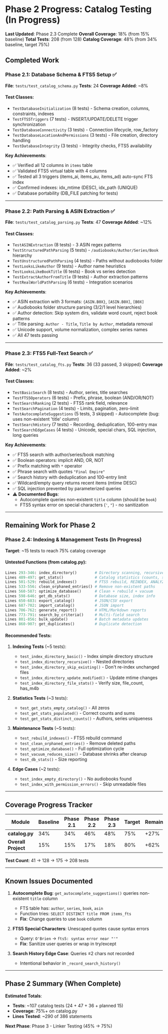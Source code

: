 # Phase 2 Progress: Catalog Testing (In Progress)

**Last Updated**: Phase 2.3 Complete
**Overall Coverage**: 18% (from 15% baseline)
**Total Tests**: 208 (from 128)
**Catalog Coverage**: 48% (from 34% baseline, target 75%)

## Completed Work

### Phase 2.1: Database Schema & FTS5 Setup ✅
**File**: `tests/test_catalog_schema.py`
**Tests**: 24
**Coverage Added**: ~8%

#### Test Classes:
- `TestDatabaseInitialization` (8 tests) - Schema creation, columns, constraints, indexes
- `TestFTS5Triggers` (7 tests) - INSERT/UPDATE/DELETE trigger synchronization
- `TestDatabaseConnectivity` (3 tests) - Connection lifecycle, row_factory
- `TestDatabaseLocationAndPermissions` (3 tests) - File creation, directory handling
- `TestDatabaseIntegrity` (3 tests) - Integrity checks, FTS5 availability

**Key Achievements**:
- ✅ Verified all 12 columns in `items` table
- ✅ Validated FTS5 virtual table with 4 columns
- ✅ Tested all 3 triggers (items_ai, items_au, items_ad) auto-sync FTS index
- ✅ Confirmed indexes: idx_mtime (DESC), idx_path (UNIQUE)
- ✅ Database portability (DB_FILE patching for tests)

---

### Phase 2.2: Path Parsing & ASIN Extraction ✅
**File**: `tests/test_catalog_parsing.py`
**Tests**: 47
**Coverage Added**: ~12%

#### Test Classes:
- `TestASINExtraction` (8 tests) - 3 ASIN regex patterns
- `TestStructuredPathParsing` (5 tests) - `/audiobooks/Author/Series/Book` hierarchy
- `TestUnstructuredPathParsing` (4 tests) - Paths without audiobooks folder
- `TestLooksLikeAuthor` (9 tests) - Author name heuristics
- `TestLooksLikeBookTitle` (6 tests) - Book vs series detection
- `TestExtractAuthorFromTitle` (9 tests) - Author extraction patterns
- `TestRealWorldPathParsing` (6 tests) - Integration scenarios

**Key Achievements**:
- ✅ ASIN extraction with 3 formats: `{ASIN.B0X}`, `[ASIN.B0X]`, `[B0X]`
- ✅ Audiobooks folder structure parsing (3/2/1 level hierarchies)
- ✅ Author detection: Skip system dirs, validate word count, reject book patterns
- ✅ Title parsing: `Author - Title`, `Title by Author`, metadata removal
- ✅ Unicode support, volume normalization, complex series names
- ✅ All 47 tests passing

---

### Phase 2.3: FTS5 Full-Text Search ✅
**File**: `tests/test_catalog_fts.py`
**Tests**: 36 (33 passed, 3 skipped)
**Coverage Added**: ~2%

#### Test Classes:
- `TestBasicSearch` (8 tests) - Author, series, title searches
- `TestFTS5Operators` (6 tests) - Prefix, phrase, boolean (AND/OR/NOT)
- `TestSearchRanking` (2 tests) - FTS5 rank field, relevance
- `TestSearchPagination` (4 tests) - Limits, pagination, zero-limit
- `TestAutocompleteSuggestions` (5 tests, 3 skipped) - Autocomplete (bug: uses non-existent 'title' column)
- `TestSearchHistory` (7 tests) - Recording, deduplication, 100-entry max
- `TestSearchEdgeCases` (4 tests) - Unicode, special chars, SQL injection, long queries

**Key Achievements**:
- ✅ FTS5 search with author/series/book matching
- ✅ Boolean operators: implicit AND, OR, NOT
- ✅ Prefix matching with `*` operator
- ✅ Phrase search with quotes `"Final Empire"`
- ✅ Search history with deduplication and 100-entry limit
- ✅ Wildcard/empty query returns recent items (mtime DESC)
- ✅ SQL injection prevented by parameterized queries
- ⚠️ **Documented Bugs**:
  - Autocomplete queries non-existent `title` column (should be `book`)
  - FTS5 syntax error on special characters (`'`, `"`) - no sanitization

---

## Remaining Work for Phase 2

### Phase 2.4: Indexing & Management Tests (In Progress)
**Target**: ~15 tests to reach 75% catalog coverage

#### Untested Functions (from catalog.py):
```python
Lines 293-346: index_directory()        # Directory scanning, recursive indexing
Lines 489-497: get_stats()              # Catalog statistics (counts, sizes)
Lines 501-529: rebuild_indexes()        # FTS5 rebuild, REINDEX, ANALYZE
Lines 533-556: clean_orphaned_entries() # Remove non-existent paths
Lines 560-587: optimize_database()      # Clean + rebuild + vacuum
Lines 598-646: get_db_stats()           # Database size, index info
Lines 650-683: export_catalog()         # JSON/CSV export
Lines 687-702: import_catalog()         # JSON import
Lines 706-762: generate_report()        # HTML/Markdown reports
Lines 773-791: search_by_criteria()     # Multi-field search
Lines 801-856: bulk_update()            # Batch metadata updates
Lines 860-907: get_duplicates()         # Duplicate detection
```

#### Recommended Tests:
1. **Indexing Tests** (~5 tests):
   - `test_index_directory_basic()` - Index simple directory structure
   - `test_index_directory_recursive()` - Nested directories
   - `test_index_directory_skip_existing()` - Don't re-index unchanged files
   - `test_index_directory_update_modified()` - Update mtime changes
   - `test_index_directory_file_stats()` - Verify size, file_count, has_m4b

2. **Statistics Tests** (~3 tests):
   - `test_get_stats_empty_catalog()` - All zeros
   - `test_get_stats_populated()` - Correct counts and sums
   - `test_get_stats_distinct_counts()` - Authors, series uniqueness

3. **Maintenance Tests** (~5 tests):
   - `test_rebuild_indexes()` - FTS5 rebuild command
   - `test_clean_orphaned_entries()` - Remove deleted paths
   - `test_optimize_database()` - Full optimization cycle
   - `test_vacuum_reduces_size()` - Database shrinks after cleanup
   - `test_db_stats()` - Size reporting

4. **Edge Cases** (~2 tests):
   - `test_index_empty_directory()` - No audiobooks found
   - `test_index_with_permission_errors()` - Skip unreadable files

---

## Coverage Progress Tracker

| Module | Baseline | Phase 2.1 | Phase 2.2 | Phase 2.3 | Target | Remaining |
|--------|----------|-----------|-----------|-----------|--------|-----------|
| **catalog.py** | 34% | 34% | 46% | 48% | 75% | +27% |
| **Overall Project** | 15% | 15% | 17% | 18% | 80% | +62% |

**Test Count**: 41 → 128 → 175 → 208 tests

---

## Known Issues Documented

1. **Autocomplete Bug**: `get_autocomplete_suggestions()` queries non-existent `title` column
   - FTS table has: `author`, `series`, `book`, `asin`
   - Function tries: `SELECT DISTINCT title FROM items_fts`
   - **Fix**: Change queries to use `book` column

2. **FTS5 Special Characters**: Unescaped quotes cause syntax errors
   - Query: `O'Brien` → `fts5: syntax error near "'"`
   - **Fix**: Sanitize user queries or wrap in try/except

3. **Search History Edge Case**: Queries ≤2 chars not recorded
   - Intentional behavior in `_record_search_history()`

---

## Phase 2 Summary (When Complete)

**Estimated Totals**:
- **Tests**: ~107 catalog tests (24 + 47 + 36 + planned 15)
- **Coverage**: 75%+ on catalog.py
- **Lines Tested**: ~290 of 386 statements

**Next Phase**: Phase 3 - Linker Testing (45% → 75%)
